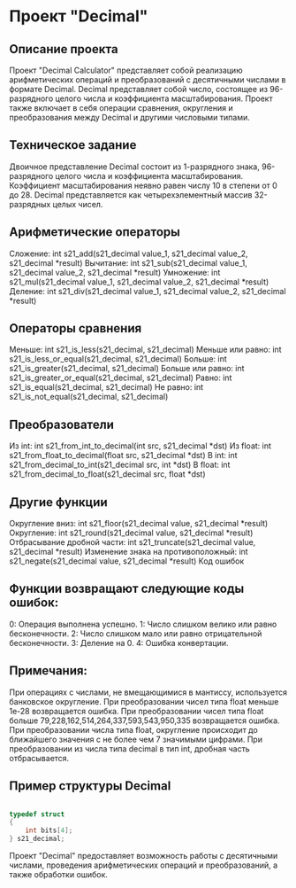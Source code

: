 # Проект "Decimal"
## Описание проекта
Проект "Decimal Calculator" представляет собой реализацию арифметических операций и преобразований с десятичными числами в формате Decimal. Decimal представляет собой число, состоящее из 96-разрядного целого числа и коэффициента масштабирования. Проект также включает в себя операции сравнения, округления и преобразования между Decimal и другими числовыми типами.

## Техническое задание
Двоичное представление Decimal состоит из 1-разрядного знака, 96-разрядного целого числа и коэффициента масштабирования.
Коэффициент масштабирования неявно равен числу 10 в степени от 0 до 28.
Decimal представляется как четырехэлементный массив 32-разрядных целых чисел.
## Арифметические операторы
Сложение: int s21_add(s21_decimal value_1, s21_decimal value_2, s21_decimal *result)
Вычитание: int s21_sub(s21_decimal value_1, s21_decimal value_2, s21_decimal *result)
Умножение: int s21_mul(s21_decimal value_1, s21_decimal value_2, s21_decimal *result)
Деление: int s21_div(s21_decimal value_1, s21_decimal value_2, s21_decimal *result)
## Операторы сравнения
Меньше: int s21_is_less(s21_decimal, s21_decimal)
Меньше или равно: int s21_is_less_or_equal(s21_decimal, s21_decimal)
Больше: int s21_is_greater(s21_decimal, s21_decimal)
Больше или равно: int s21_is_greater_or_equal(s21_decimal, s21_decimal)
Равно: int s21_is_equal(s21_decimal, s21_decimal)
Не равно: int s21_is_not_equal(s21_decimal, s21_decimal)
## Преобразователи
Из int: int s21_from_int_to_decimal(int src, s21_decimal *dst)
Из float: int s21_from_float_to_decimal(float src, s21_decimal *dst)
В int: int s21_from_decimal_to_int(s21_decimal src, int *dst)
В float: int s21_from_decimal_to_float(s21_decimal src, float *dst)
## Другие функции
Округление вниз: int s21_floor(s21_decimal value, s21_decimal *result)
Округление: int s21_round(s21_decimal value, s21_decimal *result)
Отбрасывание дробной части: int s21_truncate(s21_decimal value, s21_decimal *result)
Изменение знака на противоположный: int s21_negate(s21_decimal value, s21_decimal *result)
Код ошибок
## Функции возвращают следующие коды ошибок:

0: Операция выполнена успешно.
1: Число слишком велико или равно бесконечности.
2: Число слишком мало или равно отрицательной бесконечности.
3: Деление на 0.
4: Ошибка конвертации.
## Примечания:

При операциях с числами, не вмещающимися в мантиссу, используется банковское округление.
При преобразовании чисел типа float меньше 1e-28 возвращается ошибка.
При преобразовании чисел типа float больше 79,228,162,514,264,337,593,543,950,335 возвращается ошибка.
При преобразовании числа типа float, округление происходит до ближайшего значения с не более чем 7 значимыми цифрами.
При преобразовании из числа типа decimal в тип int, дробная часть отбрасывается.
## Пример структуры Decimal
``` c

typedef struct 
{
    int bits[4];
} s21_decimal;
```

Проект "Decimal" предоставляет возможность работы с десятичными числами, проведения арифметических операций и преобразований, а также обработки ошибок.




